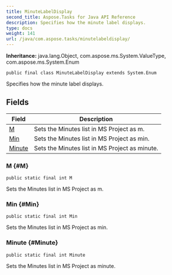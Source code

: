 ```yaml
---
title: MinuteLabelDisplay
second_title: Aspose.Tasks for Java API Reference
description: Specifies how the minute label displays.
type: docs
weight: 141
url: /java/com.aspose.tasks/minutelabeldisplay/
---
```


**Inheritance:**
java.lang.Object, com.aspose.ms.System.ValueType, com.aspose.ms.System.Enum
```
public final class MinuteLabelDisplay extends System.Enum
```

Specifies how the minute label displays.
## Fields

| Field | Description |
| --- | --- |
| [M](#M) | Sets the Minutes list in MS Project as m. |
| [Min](#Min) | Sets the Minutes list in MS Project as min. |
| [Minute](#Minute) | Sets the Minutes list in MS Project as minute. |
### M {#M}
```
public static final int M
```


Sets the Minutes list in MS Project as m.

### Min {#Min}
```
public static final int Min
```


Sets the Minutes list in MS Project as min.

### Minute {#Minute}
```
public static final int Minute
```


Sets the Minutes list in MS Project as minute.

